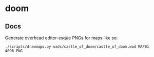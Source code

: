 # doom

## Docs

Generate overhead editor-esque PNGs for maps like so:

```
./scripts/drawmaps.py wads/castle_of_doom/castle_of_doom.wad MAP01 4096 PNG
```

